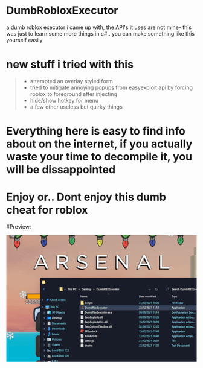 # DumbRobloxExecutor
a dumb roblox executor i came up with, the API's it uses are not mine- this was just to learn some more things in c#.. you can make something like this yourself easily

# new stuff i tried with this

> - attempted an overlay styled form
> - tried to mitigate annoying popups from easyexploit api by forcing roblox to foreground after injecting
> - hide/show hotkey for menu
> - a few other useless but quirky things

# Everything here is easy to find info about on the internet, if you actually waste your time to decompile it, you will be dissappointed
# Enjoy or.. Dont enjoy this dumb cheat for roblox


#Preview:

![Screenshot](Animation.gif)
